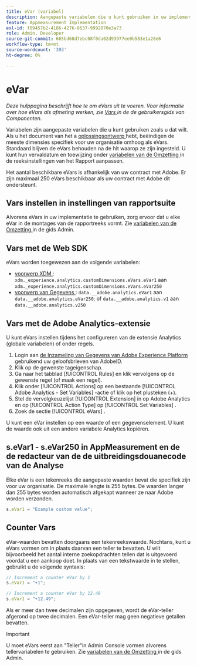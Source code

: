 ```yaml
---
title: eVar (variabel)
description: Aangepaste variabelen die u kunt gebruiken in uw implementatie.
feature: Appmeasurement Implementation
exl-id: f89457b2-4186-4276-8637-9992070e3a73
role: Admin, Developer
source-git-commit: 665bd68d7ebc08f0da02d93977ee0b583e1a28e6
workflow-type: tm+mt
source-wordcount: '393'
ht-degree: 0%

---
```


# eVar

*Deze hulppagina beschrijft hoe te om eVars uit te voeren. Voor informatie over hoe eVars als afmeting werken, zie [ Vars ](/help/components/dimensions/evar.md) in de de gebruikersgids van Componenten.*

Variabelen zijn aangepaste variabelen die u kunt gebruiken zoals u dat wilt. Als u het document van het a [ oplossingsontwerp ](/help/implement/prepare/solution-design.md) hebt, beëindigen de meeste dimensies specifiek voor uw organisatie omhoog als eVars. Standaard blijven de eVars behouden na de hit waarop ze zijn ingesteld. U kunt hun vervaldatum en toewijzing onder [ variabelen van de Omzetting ](/help/admin/admin/c-manage-report-suites/c-edit-report-suites/conversion-var-admin/conversion-var-admin.md) in de reeksinstellingen van het Rapport aanpassen.

Het aantal beschikbare eVars is afhankelijk van uw contract met Adobe. Er zijn maximaal 250 eVars beschikbaar als uw contract met Adobe dit ondersteunt.

## Vars instellen in instellingen van rapportsuite

Alvorens eVars in uw implementatie te gebruiken, zorg ervoor dat u elke eVar in de montages van de rapportreeks vormt. Zie [ variabelen van de Omzetting ](/help/admin/admin/c-manage-report-suites/c-edit-report-suites/conversion-var-admin/conversion-var-admin.md) in de gids Admin.

## Vars met de Web SDK

eVars worden toegewezen aan de volgende variabelen:

* [ voorwerp XDM ](/help/implement/aep-edge/xdm-var-mapping.md): `xdm._experience.analytics.customDimensions.eVars.eVar1` aan `xdm._experience.analytics.customDimensions.eVars.eVar250`
* [ voorwerp van Gegevens ](/help/implement/aep-edge/data-var-mapping.md): `data.__adobe.analytics.eVar1` aan `data.__adobe.analytics.eVar250`; of `data.__adobe.analytics.v1` aan `data.__adobe.analytics.v250`

## Vars met de Adobe Analytics-extensie

U kunt eVars instellen tijdens het configureren van de extensie Analytics (globale variabelen) of onder regels.

1. Login aan [ de Inzameling van Gegevens van Adobe Experience Platform ](https://experience.adobe.com/data-collection) gebruikend uw geloofsbrieven van AdobeID.
2. Klik op de gewenste tageigenschap.
3. Ga naar het tabblad [!UICONTROL Rules] en klik vervolgens op de gewenste regel (of maak een regel).
4. Klik onder [!UICONTROL Actions] op een bestaande [!UICONTROL Adobe Analytics - Set Variables] -actie of klik op het plusteken (+).
5. Stel de vervolgkeuzelijst [!UICONTROL Extension] in op Adobe Analytics en op [!UICONTROL Action Type] op [!UICONTROL Set Variables] .
6. Zoek de sectie [!UICONTROL eVars] .

U kunt een eVar instellen op een waarde of een gegevenselement. U kunt de waarde ook uit een andere variabele Analytics kopiëren.

## s.eVar1 - s.eVar250 in AppMeasurement en de de redacteur van de de uitbreidingsdouanecode van de Analyse

Elke eVar is een tekenreeks die aangepaste waarden bevat die specifiek zijn voor uw organisatie. De maximale lengte is 255 bytes. De waarden langer dan 255 bytes worden automatisch afgekapt wanneer ze naar Adobe worden verzonden.

```js
s.eVar1 = "Example custom value";
```

## Counter Vars

eVar-waarden bevatten doorgaans een tekenreekswaarde. Nochtans, kunt u eVars vormen om in plaats daarvan een teller te bevatten. U wilt bijvoorbeeld het aantal interne zoekopdrachten tellen dat is uitgevoerd voordat u een aankoop doet. In plaats van een tekstwaarde in te stellen, gebruikt u de volgende syntaxis:

```js
// Increment a counter eVar by 1
s.eVar1 = "+1";

// Increment a counter eVar by 12.49
s.eVar1 = "+12.49";
```

Als er meer dan twee decimalen zijn opgegeven, wordt de eVar-teller afgerond op twee decimalen. Een eVar-teller mag geen negatieve getallen bevatten.

>[!IMPORTANT]
>
>U moet eVars eerst aan &quot;Teller&quot;in Admin Console vormen alvorens tellervariabelen te gebruiken. Zie [ variabelen van de Omzetting ](/help/admin/admin/c-manage-report-suites/c-edit-report-suites/conversion-var-admin/conversion-var-admin.md) in de gids Admin.
